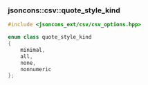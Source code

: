### jsoncons::csv::quote_style_kind

```c++
#include <jsoncons_ext/csv/csv_options.hpp>

enum class quote_style_kind
{
    minimal,
    all,
    none,
    nonnumeric
};
```


